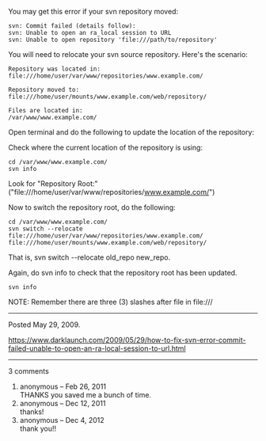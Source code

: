 You may get this error if your svn repository moved:
```
svn: Commit failed (details follow):
svn: Unable to open an ra_local session to URL
svn: Unable to open repository 'file:///path/to/repository'
```

You will need to relocate your svn source repository.
Here's the scenario:
```
Repository was located in:
file:///home/user/var/www/repositories/www.example.com/

Repository moved to:
file:///home/user/mounts/www.example.com/web/repository/

Files are located in:
/var/www/www.example.com/
```

Open terminal and do the following to update the location of the repository:

Check where the current location of the repository is using:
```
cd /var/www/www.example.com/
svn info
```

Look for "Repository Root:" ("file:///home/user/var/www/repositories/www.example.com/")

Now to switch the repository root, do the following:
```
cd /var/www/www.example.com/
svn switch --relocate file:///home/user/var/www/repositories/www.example.com/ file:///home/user/mounts/www.example.com/web/repository/
```
That is, svn switch --relocate old_repo new_repo.

Again, do svn info to check that the repository root has been updated.
```
svn info
```

NOTE: Remember there are three (3) slashes after file in file:///

---

Posted May 29, 2009.

https://www.darklaunch.com/2009/05/29/how-to-fix-svn-error-commit-failed-unable-to-open-an-ra-local-session-to-url.html

---

3 comments

<ol>
    <li>
        <div>
            anonymous &ndash; Feb 26, 2011
            <div>
THANKS you saved me a bunch of time.
            </div>
        </div>
    </li>
    <li>
        <div>
            anonymous &ndash; Dec 12, 2011
            <div>
thanks!
            </div>
        </div>
    </li>
    <li>
        <div>
            anonymous &ndash; Dec 4, 2012
            <div>
thank you!!
            </div>
        </div>
    </li>
</ol>

